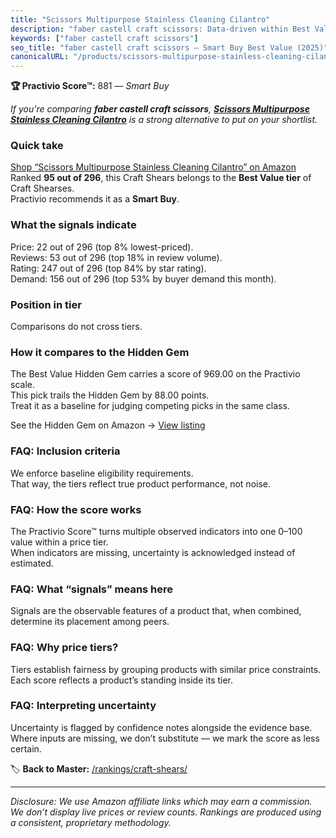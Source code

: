 ```yaml
---
title: "Scissors Multipurpose Stainless Cleaning Cilantro"
description: "faber castell craft scissors: Data-driven within Best Value ranking using the Practivio Score™. Positioned by quality, value, demand, findability, momentum."
keywords: ["faber castell craft scissors"]
seo_title: "faber castell craft scissors — Smart Buy Best Value (2025)"
canonicalURL: "/products/scissors-multipurpose-stainless-cleaning-cilantro-B0BZYM9W13/"
---
```


**🏆 Practivio Score™:** 881 — _Smart Buy_


*If you're comparing **faber castell craft scissors**, **[Scissors Multipurpose Stainless Cleaning Cilantro](https://www.amazon.com/dp/B0BZYM9W13?tag=practivio-20)** is a strong alternative to put on your shortlist.*
### Quick take
[Shop “Scissors Multipurpose Stainless Cleaning Cilantro” on Amazon](https://www.amazon.com/dp/B0BZYM9W13?tag=practivio-20)
Ranked **95 out of 296**, this Craft Shears belongs to the **Best Value tier** of Craft Shearses.  
Practivio recommends it as a **Smart Buy**.

### What the signals indicate
Price: 22 out of 296 (top 8% lowest-priced).  
Reviews: 53 out of 296 (top 18% in review volume).  
Rating: 247 out of 296 (top 84% by star rating).  
Demand: 156 out of 296 (top 53% by buyer demand this month).

### Position in tier
Comparisons do not cross tiers.

### How it compares to the Hidden Gem
The Best Value Hidden Gem carries a score of 969.00 on the Practivio scale.  
This pick trails the Hidden Gem by 88.00 points.  
Treat it as a baseline for judging competing picks in the same class.  

See the Hidden Gem on Amazon → [View listing](https://www.amazon.com/dp/B07TT1SFYL?tag=practivio-20)

### FAQ: Inclusion criteria
We enforce baseline eligibility requirements.  
That way, the tiers reflect true product performance, not noise.

### FAQ: How the score works
The Practivio Score™ turns multiple observed indicators into one 0–100 value within a price tier.  
When indicators are missing, uncertainty is acknowledged instead of estimated.

### FAQ: What “signals” means here
Signals are the observable features of a product that, when combined, determine its placement among peers.

### FAQ: Why price tiers?
Tiers establish fairness by grouping products with similar price constraints.  
Each score reflects a product’s standing inside its tier.

### FAQ: Interpreting uncertainty
Uncertainty is flagged by confidence notes alongside the evidence base.  
Where inputs are missing, we don’t substitute — we mark the score as less certain.


🏷️ **Back to Master:** [/rankings/craft-shears/](/rankings/craft-shears/)

---
_Disclosure: We use Amazon affiliate links which may earn a commission. We don’t display live prices or review counts. Rankings are produced using a consistent, proprietary methodology._
